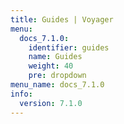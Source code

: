 ```yaml
---
title: Guides | Voyager
menu:
  docs_7.1.0:
    identifier: guides
    name: Guides
    weight: 40
    pre: dropdown
menu_name: docs_7.1.0
info:
  version: 7.1.0
---
```


